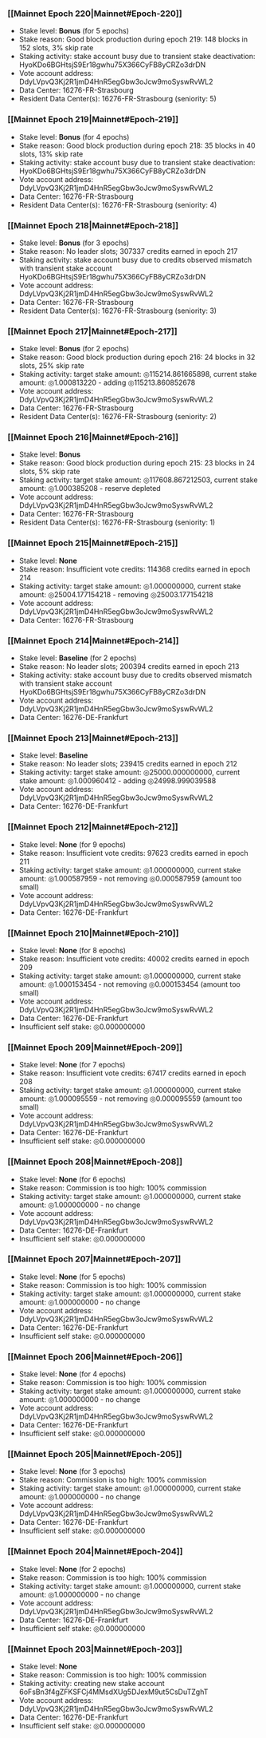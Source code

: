 ### [[Mainnet Epoch 220|Mainnet#Epoch-220]]
* Stake level: **Bonus** (for 5 epochs)
* Stake reason: Good block production during epoch 219: 148 blocks in 152 slots, 3% skip rate
* Staking activity: stake account busy due to transient stake deactivation: HyoKDo6BGHtsjS9Er18gwhu75X366CyFB8yCRZo3drDN
* Vote account address: DdyLVpvQ3Kj2R1jmD4HnR5egGbw3oJcw9moSyswRvWL2
* Data Center: 16276-FR-Strasbourg
* Resident Data Center(s): 16276-FR-Strasbourg (seniority: 5)
### [[Mainnet Epoch 219|Mainnet#Epoch-219]]
* Stake level: **Bonus** (for 4 epochs)
* Stake reason: Good block production during epoch 218: 35 blocks in 40 slots, 13% skip rate
* Staking activity: stake account busy due to transient stake deactivation: HyoKDo6BGHtsjS9Er18gwhu75X366CyFB8yCRZo3drDN
* Vote account address: DdyLVpvQ3Kj2R1jmD4HnR5egGbw3oJcw9moSyswRvWL2
* Data Center: 16276-FR-Strasbourg
* Resident Data Center(s): 16276-FR-Strasbourg (seniority: 4)
### [[Mainnet Epoch 218|Mainnet#Epoch-218]]
* Stake level: **Bonus** (for 3 epochs)
* Stake reason: No leader slots; 307337 credits earned in epoch 217
* Staking activity: stake account busy due to credits observed mismatch with transient stake account HyoKDo6BGHtsjS9Er18gwhu75X366CyFB8yCRZo3drDN
* Vote account address: DdyLVpvQ3Kj2R1jmD4HnR5egGbw3oJcw9moSyswRvWL2
* Data Center: 16276-FR-Strasbourg
* Resident Data Center(s): 16276-FR-Strasbourg (seniority: 3)
### [[Mainnet Epoch 217|Mainnet#Epoch-217]]
* Stake level: **Bonus** (for 2 epochs)
* Stake reason: Good block production during epoch 216: 24 blocks in 32 slots, 25% skip rate
* Staking activity: target stake amount: ◎115214.861665898, current stake amount: ◎1.000813220 - adding ◎115213.860852678
* Vote account address: DdyLVpvQ3Kj2R1jmD4HnR5egGbw3oJcw9moSyswRvWL2
* Data Center: 16276-FR-Strasbourg
* Resident Data Center(s): 16276-FR-Strasbourg (seniority: 2)
### [[Mainnet Epoch 216|Mainnet#Epoch-216]]
* Stake level: **Bonus**
* Stake reason: Good block production during epoch 215: 23 blocks in 24 slots, 5% skip rate
* Staking activity: target stake amount: ◎117608.867212503, current stake amount: ◎1.000385208 - reserve depleted
* Vote account address: DdyLVpvQ3Kj2R1jmD4HnR5egGbw3oJcw9moSyswRvWL2
* Data Center: 16276-FR-Strasbourg
* Resident Data Center(s): 16276-FR-Strasbourg (seniority: 1)
### [[Mainnet Epoch 215|Mainnet#Epoch-215]]
* Stake level: **None**
* Stake reason: Insufficient vote credits: 114368 credits earned in epoch 214
* Staking activity: target stake amount: ◎1.000000000, current stake amount: ◎25004.177154218 - removing ◎25003.177154218
* Vote account address: DdyLVpvQ3Kj2R1jmD4HnR5egGbw3oJcw9moSyswRvWL2
* Data Center: 16276-FR-Strasbourg
### [[Mainnet Epoch 214|Mainnet#Epoch-214]]
* Stake level: **Baseline** (for 2 epochs)
* Stake reason: No leader slots; 200394 credits earned in epoch 213
* Staking activity: stake account busy due to credits observed mismatch with transient stake account HyoKDo6BGHtsjS9Er18gwhu75X366CyFB8yCRZo3drDN
* Vote account address: DdyLVpvQ3Kj2R1jmD4HnR5egGbw3oJcw9moSyswRvWL2
* Data Center: 16276-DE-Frankfurt
### [[Mainnet Epoch 213|Mainnet#Epoch-213]]
* Stake level: **Baseline**
* Stake reason: No leader slots; 239415 credits earned in epoch 212
* Staking activity: target stake amount: ◎25000.000000000, current stake amount: ◎1.000960412 - adding ◎24998.999039588
* Vote account address: DdyLVpvQ3Kj2R1jmD4HnR5egGbw3oJcw9moSyswRvWL2
* Data Center: 16276-DE-Frankfurt
### [[Mainnet Epoch 212|Mainnet#Epoch-212]]
* Stake level: **None** (for 9 epochs)
* Stake reason: Insufficient vote credits: 97623 credits earned in epoch 211
* Staking activity: target stake amount: ◎1.000000000, current stake amount: ◎1.000587959 - not removing ◎0.000587959 (amount too small)
* Vote account address: DdyLVpvQ3Kj2R1jmD4HnR5egGbw3oJcw9moSyswRvWL2
* Data Center: 16276-DE-Frankfurt
### [[Mainnet Epoch 210|Mainnet#Epoch-210]]
* Stake level: **None** (for 8 epochs)
* Stake reason: Insufficient vote credits: 40002 credits earned in epoch 209
* Staking activity: target stake amount: ◎1.000000000, current stake amount: ◎1.000153454 - not removing ◎0.000153454 (amount too small)
* Vote account address: DdyLVpvQ3Kj2R1jmD4HnR5egGbw3oJcw9moSyswRvWL2
* Data Center: 16276-DE-Frankfurt
* Insufficient self stake: ◎0.000000000
### [[Mainnet Epoch 209|Mainnet#Epoch-209]]
* Stake level: **None** (for 7 epochs)
* Stake reason: Insufficient vote credits: 67417 credits earned in epoch 208
* Staking activity: target stake amount: ◎1.000000000, current stake amount: ◎1.000095559 - not removing ◎0.000095559 (amount too small)
* Vote account address: DdyLVpvQ3Kj2R1jmD4HnR5egGbw3oJcw9moSyswRvWL2
* Data Center: 16276-DE-Frankfurt
* Insufficient self stake: ◎0.000000000
### [[Mainnet Epoch 208|Mainnet#Epoch-208]]
* Stake level: **None** (for 6 epochs)
* Stake reason: Commission is too high: 100% commission
* Staking activity: target stake amount: ◎1.000000000, current stake amount: ◎1.000000000 - no change
* Vote account address: DdyLVpvQ3Kj2R1jmD4HnR5egGbw3oJcw9moSyswRvWL2
* Data Center: 16276-DE-Frankfurt
* Insufficient self stake: ◎0.000000000
### [[Mainnet Epoch 207|Mainnet#Epoch-207]]
* Stake level: **None** (for 5 epochs)
* Stake reason: Commission is too high: 100% commission
* Staking activity: target stake amount: ◎1.000000000, current stake amount: ◎1.000000000 - no change
* Vote account address: DdyLVpvQ3Kj2R1jmD4HnR5egGbw3oJcw9moSyswRvWL2
* Data Center: 16276-DE-Frankfurt
* Insufficient self stake: ◎0.000000000
### [[Mainnet Epoch 206|Mainnet#Epoch-206]]
* Stake level: **None** (for 4 epochs)
* Stake reason: Commission is too high: 100% commission
* Staking activity: target stake amount: ◎1.000000000, current stake amount: ◎1.000000000 - no change
* Vote account address: DdyLVpvQ3Kj2R1jmD4HnR5egGbw3oJcw9moSyswRvWL2
* Data Center: 16276-DE-Frankfurt
* Insufficient self stake: ◎0.000000000
### [[Mainnet Epoch 205|Mainnet#Epoch-205]]
* Stake level: **None** (for 3 epochs)
* Stake reason: Commission is too high: 100% commission
* Staking activity: target stake amount: ◎1.000000000, current stake amount: ◎1.000000000 - no change
* Vote account address: DdyLVpvQ3Kj2R1jmD4HnR5egGbw3oJcw9moSyswRvWL2
* Data Center: 16276-DE-Frankfurt
* Insufficient self stake: ◎0.000000000
### [[Mainnet Epoch 204|Mainnet#Epoch-204]]
* Stake level: **None** (for 2 epochs)
* Stake reason: Commission is too high: 100% commission
* Staking activity: target stake amount: ◎1.000000000, current stake amount: ◎1.000000000 - no change
* Vote account address: DdyLVpvQ3Kj2R1jmD4HnR5egGbw3oJcw9moSyswRvWL2
* Data Center: 16276-DE-Frankfurt
* Insufficient self stake: ◎0.000000000
### [[Mainnet Epoch 203|Mainnet#Epoch-203]]
* Stake level: **None**
* Stake reason: Commission is too high: 100% commission
* Staking activity: creating new stake account 6oFsBn3f4gZFKSFCj4MMsdXUg5DJexM9ut5CsDuTZghT
* Vote account address: DdyLVpvQ3Kj2R1jmD4HnR5egGbw3oJcw9moSyswRvWL2
* Data Center: 16276-DE-Frankfurt
* Insufficient self stake: ◎0.000000000